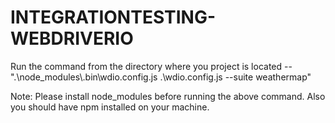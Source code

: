 # INTEGRATIONTESTING-WEBDRIVERIO

Run the command from the directory where you project is located --
".\node_modules\\.bin\wdio.config.js .\wdio.config.js --suite weathermap"


Note: Please install node_modules before running the above command. Also you should have npm installed on your machine.
